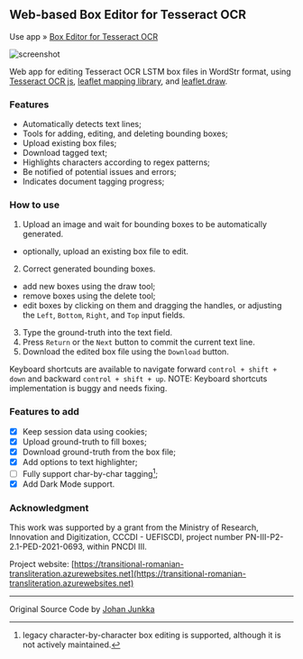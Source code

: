 Web-based Box Editor for Tesseract OCR
-------------

Use app » [Box Editor for Tesseract OCR](https://www.penteliuc.com/box-editor-for-tesseract/)

![screenshot](img/app-screenshot-3-min.png)

Web app for editing Tesseract OCR LSTM box files in WordStr format, using [Tesseract OCR js](https://tesseract.projectnaptha.com), [leaflet mapping library](http://leafletjs.com), and [leaflet.draw](https://github.com/Leaflet/Leaflet.draw).

### Features
* Automatically detects text lines;
* Tools for adding, editing, and deleting bounding boxes;
* Upload existing box files;
* Download tagged text;
* Highlights characters according to regex patterns;
* Be notified of potential issues and errors;
* Indicates document tagging progress;

### How to use
1. Upload an image and wait for bounding boxes to be automatically generated.
  - optionally, upload an existing box file to edit.
2. Correct generated bounding boxes.
  - add new boxes using the draw tool;
  - remove boxes using the delete tool;
  - edit boxes by clicking on them and dragging the handles, or adjusting the `Left`, `Bottom`, `Right`, and `Top` input fields.
3. Type the ground-truth into the text field.
4. Press `Return` or the `Next` button to commit the current text line.
5. Download the edited box file using the `Download` button.

Keyboard shortcuts are available to navigate forward `control + shift + down` and backward `control + shift + up`.
NOTE: Keyboard shortcuts implementation is buggy and needs fixing.

### Features to add
- [X] Keep session data using cookies;
- [x] Upload ground-truth to fill boxes;
- [x] Download ground-truth from the box file;
- [x] Add options to text highlighter;
- [ ] Fully support char-by-char tagging[^1];
- [x] Add Dark Mode support.

### Acknowledgment
This work was supported by a grant from the Ministry of Research, Innovation and Digitization, CCCDI - UEFISCDI, project number PN-III-P2-2.1-PED-2021-0693, within PNCDI III.

Project website: [https://transitional-romanian-transliteration.azurewebsites.net](https://transitional-romanian-transliteration.azurewebsites.net)

----------
Original Source Code by [Johan Junkka](http://johanjunkka.com/)

[^1]: legacy character-by-character box editing is supported, although it is not actively maintained.
